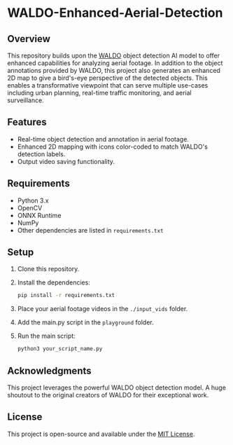 # WALDO-Enhanced-Aerial-Detection

## Overview

This repository builds upon the [WALDO](https://github.com/stephansturges/WALDO) object detection AI model to offer enhanced capabilities for analyzing aerial footage. In addition to the object annotations provided by WALDO, this project also generates an enhanced 2D map to give a bird's-eye perspective of the detected objects. This enables a transformative viewpoint that can serve multiple use-cases including urban planning, real-time traffic monitoring, and aerial surveillance.

## Features

- Real-time object detection and annotation in aerial footage.
- Enhanced 2D mapping with icons color-coded to match WALDO's detection labels.
- Output video saving functionality.
  
## Requirements

- Python 3.x
- OpenCV
- ONNX Runtime
- NumPy
- Other dependencies are listed in `requirements.txt`

## Setup

1. Clone this repository.
2. Install the dependencies:
   ```bash
   pip install -r requirements.txt
   ```

3. Place your aerial footage videos in the `./input_vids` folder.
4. Add the main.py script in the `playground` folder.
5. Run the main script:
   ``` bash
   python3 your_script_name.py
   ```

## Acknowledgments

This project leverages the powerful WALDO object detection model. A huge shoutout to the original creators of WALDO for their exceptional work.

## License

This project is open-source and available under the [MIT License](LICENSE).
